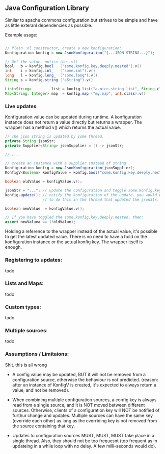 
## Java Configuration Library

Similar to apache commons configuration but strives to be simple and have as
little exteranl dependencies as possible.

Example usage:

```java

// Plain 'ol constructor, create a new konfiguration:
Konfiguration konfig = new JsonKonfiguration("{...JSON STRING...}");

// Get the value, notice the .v()
bool   b = konfig.bool   ("some.konfig.key.deeply.nested").v()
int    i = konfig.int_   ("some.int").v()
long   l = konfig.long_  ("some.long").v()
String s = konfig.string ("aString").v()

List<String>         list = konfig.list("a.nice.string.list", String.class).v()
Map<String, Integer> map  = konfig.map ("my.map", int.class).v()

```

### Live updates

Konfiguration value can be updated during runtime. A konfiguration instance
does not return a value directly but returns a wrapper. The wrapper has a method
v() which returns the actual value. 

```java
// The json string is updated by some thread.
private String jsonStr;
private Supplier<String> jsonSupplier = () -> jsonStr;

// ...

// create an instance with a supplier instead of string.
Konfiguration konfig = new JsonKonfiguration(jsonSupplier);
KonfigV<Boolean> konfigValue = konfig.bool("some.konfig.key.deeply.nested");

boolean oldValue = konfigValue.v();

jsonStr = "..."; // update the configuration and toggle some.konfig.key.deeply.nested
konfig.update(); // notify the konfiguration of the update. you would want to 
                 // to do this in the thread that updated the jsonStr.

boolean newValue  = konfigValue.v();

// If you have toggled the some.konfig.key.deeply.nested, then:
assert newValuea == (!oldValue);

```

Holding a reference to the wrapper instead of the actual value, it's possible 
to get the latest updated value. There is no need to have a hold on the 
konfiguration instance or the actual konfig key. The wrapper itself is enough.

### Registering to updates:

todo


### Lists and Maps:

todo

### Custom types:

todo

### Multiple sources:

todo


### Assumptions / Limitaions:

Shit. this is all wrong

 - A config value may be updated, BUT it will not be removed from a 
   configuration source, otherwise the behaviour is not predicted.
   (reason: after an instance of KonfigV is created, it's expected to always
    return a value, and not be removed).

 - When combining multiple configuration sources, a config key is always read
   from a single source, and it is NOT moved between different sources.
   Otherwise, clients of a configuration key will NOT be notified of furthur
   change and updates.
   Multiple sources can have the same key (override each other) as long as the
   overriding key is not removed from the source containing that key.

 - Updates to configuration sources MUST, MUST, MUST take place in a single 
   thread. Also, they should not be too frequesnt (too frequent as in updateing
   in a while loop with no delay. A few milli-seconds would do).
